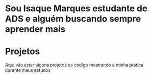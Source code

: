 # Sou Isaque Marques estudante de ADS e alguém buscando sempre aprender mais 
# Projetos
Aqui vão estar alguns projetos de código mostrando a minha prática durante meus estudos
